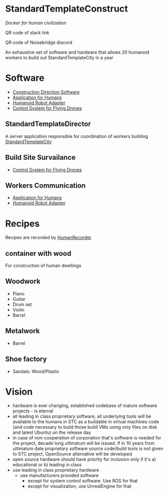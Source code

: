 # StandardTemplateConstruct

*Docker for human civilization*

QR code of slack link

QR code of Noisebridge discord 

An exhaustive set of software and hardware that allows 20 humanoid workers to build out StandardTemplateCity in a year

# Software

 - [Construction Direction Software](https://github.com/StandartTemplateConstruct/StandardTemplateDirector)
 - [Application for Humans](https://github.com/StandartTemplateConstruct/StandardTemplareApp)
 - [Humanoid Robot Adapter](https://github.com/StandartTemplateConstruct/StandardTemplareAppTeslaBotAdapter)
 - [Control System for Flying Drones](https://github.com/StandartTemplateConstruct/SkyEyeAI)


## StandardTemplateDirector
A server application responsible for coordination of workers building [StandardTemplateCity](https://github.com/StandartTemplateCity)

## Build Site Survailance

 - [Control System for Flying Drones](https://github.com/StandartTemplateConstruct/SkyEyeAI)

## Workers Communication

 - [Application for Humans](https://github.com/StandartTemplateConstruct/StandardTemplareApp)
 - [Humanoid Robot Adapter](https://github.com/StandartTemplateConstruct/StandardTemplareAppTeslaBotAdapter)


# Recipes

Recipes are recorded by [HumanRecorder](https://github.com/StandartTemplateConstruct/HumanRecorder)

## container with wood
For construction of human dwellings 
 

## Woodwork

 - Piano
 - Guitar
 - Drum set
 - Violin
 - Barrel

## Metalwork

 - Barrel

## Shoe factory

 - Sandals: Wood/Plastic


# Vision

 - hardware is ever changing, established codebase of mature software projects - is eternal
 - all leading in class proprietary software, all underlying tools will be available to the humans in STC as a buildable in virtual machines code (and code necessary to build those build VMs using only files on disk and latest Ubuntu) on the release day
 - in case of non-cooperation of corporation that's software is needed for the project, decade long ultimatum will be issued. If in 10 years from ultimatum date proprietary software source code/build tools is not given to STC project, OpenSource alternative will be developed
 - open source hardware should have priority for inclusion only if it's a) educational or b) leading in class
 - use leading in class proprietary hardware
   - use manufacturers provided software
     - except for system control software. Use ROS for that
     - except for visualization, use UnrealEngine for that

